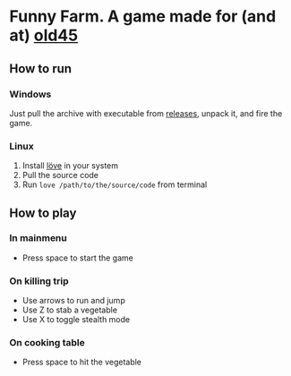 # Funny Farm. A game made for (and at) [old45](http://old48.com/)

## How to run

### Windows

Just pull the archive with executable from [releases](https://github.com/Vladeeg/old45/releases/tag/v1.0.0),
unpack it, and fire the game.

### Linux

1. Install [löve](https://www.love2d.org) in your system
2. Pull the source code
3. Run `love /path/to/the/source/code` from terminal

## How to play

### In mainmenu

* Press space to start the game

### On killing trip

* Use arrows to run and jump
* Use Z to stab a vegetable
* Use X to toggle stealth mode

### On cooking table

* Press space to hit the vegetable
